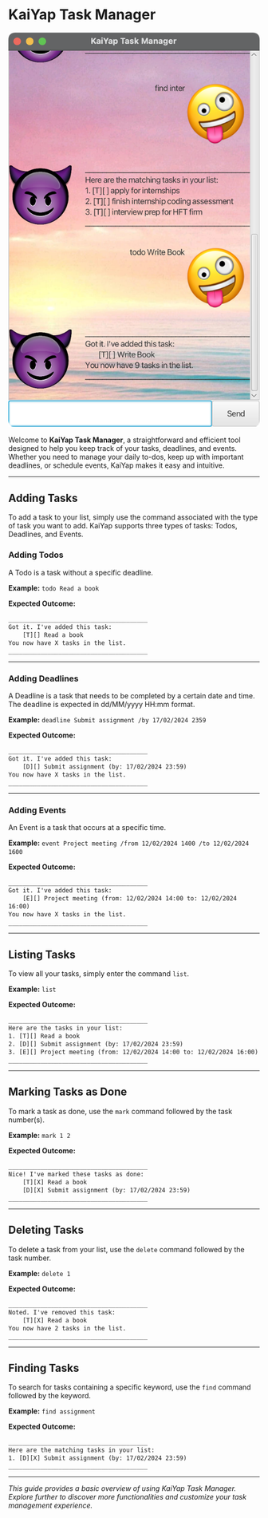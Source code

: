# KaiYap Task Manager

![KaiYap Application Screenshot](Ui.png)

Welcome to **KaiYap Task Manager**, a straightforward and efficient tool designed to help you keep track of your tasks, deadlines, and events. Whether you need to manage your daily to-dos, keep up with important deadlines, or schedule events, KaiYap makes it easy and intuitive.
___
## Adding Tasks

To add a task to your list, simply use the command associated with the type of task you want to add. KaiYap supports three types of tasks: Todos, Deadlines, and Events.

### Adding Todos

A Todo is a task without a specific deadline.

**Example:** `todo Read a book`

**Expected Outcome:**

```
_______________________________________
Got it. I've added this task:
    [T][] Read a book
You now have X tasks in the list.
_______________________________________
```
___
### Adding Deadlines

A Deadline is a task that needs to be completed by a certain date and time. The deadline is expected in dd/MM/yyyy HH:mm format. 

**Example:** `deadline Submit assignment /by 17/02/2024 2359`

**Expected Outcome:**

```
_______________________________________
Got it. I've added this task:
    [D][] Submit assignment (by: 17/02/2024 23:59)
You now have X tasks in the list.
_______________________________________
```
___
### Adding Events

An Event is a task that occurs at a specific time.

**Example:** `event Project meeting /from 12/02/2024 1400 /to 12/02/2024 1600`

**Expected Outcome:**
```
_______________________________________
Got it. I've added this task:
    [E][] Project meeting (from: 12/02/2024 14:00 to: 12/02/2024 16:00)
You now have X tasks in the list.
_______________________________________
```
___
## Listing Tasks

To view all your tasks, simply enter the command `list`.

**Example:** `list`

**Expected Outcome:**

```
_______________________________________
Here are the tasks in your list:
1. [T][] Read a book
2. [D][] Submit assignment (by: 17/02/2024 23:59)
3. [E][] Project meeting (from: 12/02/2024 14:00 to: 12/02/2024 16:00)
_______________________________________
```
___
## Marking Tasks as Done

To mark a task as done, use the `mark` command followed by the task number(s).

**Example:** `mark 1 2`

**Expected Outcome:**
```
_______________________________________
Nice! I've marked these tasks as done:
    [T][X] Read a book
    [D][X] Submit assignment (by: 17/02/2024 23:59)
_______________________________________
```
---
## Deleting Tasks

To delete a task from your list, use the `delete` command followed by the task number.

**Example:** `delete 1`

**Expected Outcome:**
```
_______________________________________
Noted. I've removed this task:
    [T][X] Read a book
You now have 2 tasks in the list.
_______________________________________
```
___
## Finding Tasks

To search for tasks containing a specific keyword, use the `find` command followed by the keyword.

**Example:** `find assignment`

**Expected Outcome:**
```
_______________________________________
Here are the matching tasks in your list:
1. [D][X] Submit assignment (by: 17/02/2024 23:59)
_______________________________________
```
---
*This guide provides a basic overview of using KaiYap Task Manager. Explore further to discover more functionalities and customize your task management experience.*
